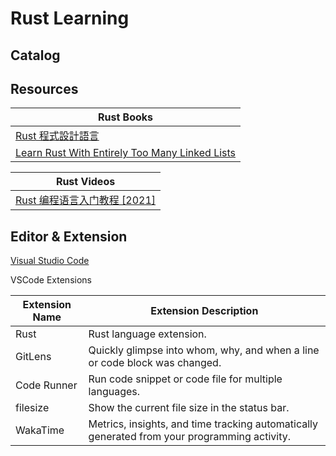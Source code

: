 # Rust Learning

## Catalog

## Resources

| Rust Books                                                                                                    |
| ------------------------------------------------------------------------------------------------------------- |
| [Rust 程式設計語言](https://rust-lang.tw/book-tw/)                                                            |
| [Learn Rust With Entirely Too Many Linked Lists](https://rust-unofficial.github.io/too-many-lists/index.html) |

| Rust Videos                                                                                              |
| -------------------------------------------------------------------------------------------------------- |
| [Rust 编程语言入门教程 [2021]](https://www.youtube.com/playlist?list=PL3azK8C0kje1DUJbaOqce19j3R_-tIc4_) |


## Editor & Extension

[Visual Studio Code](https://code.visualstudio.com/)

VSCode Extensions

| Extension Name | Extension Description                                                                        |
| -------------- | -------------------------------------------------------------------------------------------- |
| Rust           | Rust language extension.                                                                     |
| GitLens        | Quickly glimpse into whom, why, and when a line or code block was changed.                   |
| Code Runner    | Run code snippet or code file for multiple languages.                                        |
| filesize       | Show the current file size in the status bar.                                                |
| WakaTime       | Metrics, insights, and time tracking automatically generated from your programming activity. |
